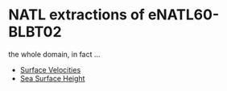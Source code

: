 # NATL extractions of eNATL60-BLBT02

the whole domain, in fact ...

   - [Surface Velocities](../items/eNATL60-BLBT02-SSU-SSV.md)
   - [Sea Surface Height](../items/eNATL60-BLBT02-SSH.md)
